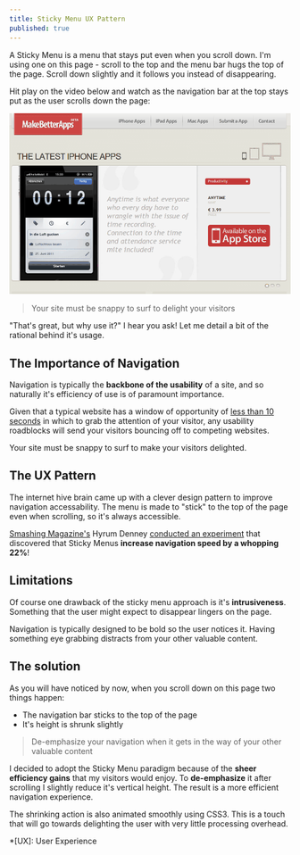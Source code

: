 ```yaml
---
title: Sticky Menu UX Pattern
published: true
---
```


A Sticky Menu is a menu that stays put even when you scroll down. I'm using one on this page - scroll to the top and the menu bar hugs the top of the page. Scroll down slightly and it follows you instead of disappearing. 

Hit play on the video below and watch as the navigation bar at the top stays put as the user scrolls down the page:

<img src="/images/design/sticky-menu-still.gif" data-gif-src="/images/design/sticky-menu.gif" />

> Your site must be snappy to surf to delight your visitors

"That's great, but why use it?" I hear you ask! Let me detail a bit of the rational behind it's usage.

## The Importance of Navigation

Navigation is typically the **backbone of the usability** of a site, and so naturally it's efficiency of use is of paramount importance. 

Given that a typical website has a window of opportunity of [less than 10 seconds](http://www.nngroup.com/articles/how-long-do-users-stay-on-web-pages/) in which to grab the attention of your visitor, any usability roadblocks will send your visitors bouncing off to competing websites. 

Your site must be snappy to surf to make your visitors delighted.

## The UX Pattern

The internet hive brain came up with a clever design pattern to improve navigation accessability. The menu is made to "stick" to the top of the page even when scrolling, so it's always accessible. 

[Smashing Magazine's](http://www.smashingmagazine.com/) Hyrum Denney [conducted an experiment](http://www.smashingmagazine.com/2012/09/11/sticky-menus-are-quicker-to-navigate/) that discovered that Sticky Menus **increase navigation speed by a whopping 22%**!

## Limitations

Of course one drawback of the sticky menu approach is it's **intrusiveness**. Something that the user might expect to disappear lingers on the page. 

Navigation is typically designed to be bold so the user notices it. Having something eye grabbing distracts from your other valuable content.

## The solution

As you will have noticed by now, when you scroll down on this page two things happen:

- The navigation bar sticks to the top of the page 
- It's height is shrunk slightly

> De-emphasize your navigation when it gets in the way of your other valuable content

I decided to adopt the Sticky Menu paradigm because of the **sheer efficiency gains** that my visitors would enjoy. To **de-emphasize** it after scrolling I slightly reduce it's vertical height. The result is a more efficient navigation experience. 

The shrinking action is also animated smoothly using CSS3. This is a touch that will go towards delighting the user with very little processing overhead.

*[UX]: User Experience
